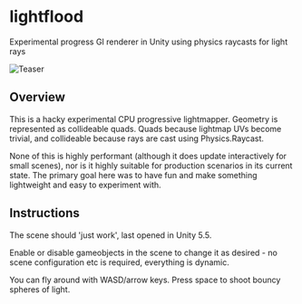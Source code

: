 # lightflood
Experimental progress GI renderer in Unity using physics raycasts for light rays

![Teaser](https://raw.githubusercontent.com/huwb/lightflood/master/img/teaser.jpg)  


## Overview
This is a hacky experimental CPU progressive lightmapper. Geometry is represented as collideable quads. Quads because lightmap UVs become trivial, and collideable because rays are cast using Physics.Raycast.

None of this is highly performant (although it does update interactively for small scenes), nor is it highly suitable for production scenarios in its current state. The primary goal here was to have fun and make something lightweight and easy to experiment with.


## Instructions
The scene should 'just work', last opened in Unity 5.5.

Enable or disable gameobjects in the scene to change it as desired - no scene configuration etc is required, everything is dynamic.

You can fly around with WASD/arrow keys. Press space to shoot bouncy spheres of light.
